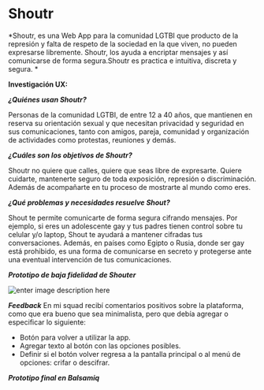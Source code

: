 

# **Shoutr**

*Shoutr, es una Web App para la comunidad LGTBI que producto de la represión y falta de respeto de la sociedad en la que viven, no pueden expresarse libremente. Shoutr, los ayuda a encriptar mensajes y así comunicarse de forma segura.Shoutr es practica e intuitiva,  discreta y segura.
*

**Investigación UX:**

***¿Quiénes usan Shoutr?***

Personas de la comunidad LGTBI, de entre 12 a 40 años, que mantienen en reserva su orientación sexual y que necesitan privacidad y seguridad en sus comunicaciones, tanto con amigos, pareja, comunidad y organización de actividades como protestas, reuniones y demás.

***¿Cuáles son los objetivos de Shoutr?***

Shoutr no quiere que calles, quiere que seas libre de expresarte. Quiere cuidarte, mantenerte seguro de toda exposición, represión o discriminación. Además de acompañarte en tu proceso de mostrarte al mundo como  eres.

***¿Qué problemas y necesidades resuelve Shout?***

Shout te permite comunicarte de forma segura cifrando mensajes. 
Por ejemplo, si eres un adolescente gay y tus padres tienen control sobre tu celular y/o laptop, Shout te ayudará a mantener cifradas tus conversaciones.  Además, en países como Egipto o Rusia, donde ser gay está prohibido, es una forma de comunicarse en secreto y protegerse ante una eventual intervención de tus comunicaciones.

***Prototipo de baja fidelidad de Shouter***

![enter image description here](https://lh3.googleusercontent.com/ap3uB6YVjVMiJ6VkvoPURQ7BynYeLfIOkps4icgQ40SVgzwtlv15ZXnHQincyCzkblshQBpJ6HBv8A "Prototipo Baja Fidelidad")

***Feedback***
En mi squad recibí  comentarios positivos sobre la plataforma, como que era bueno que sea minimalista, pero que debía agregar o especificar lo siguiente:

 - Botón para volver a utilizar la app.
 - Agregar texto  al botón con las opciones posibles.
 - Definir si el botón volver regresa a la pantalla principal o al menú de opciones: crifar o descifrar.

***Prototipo final en Balsamiq***

